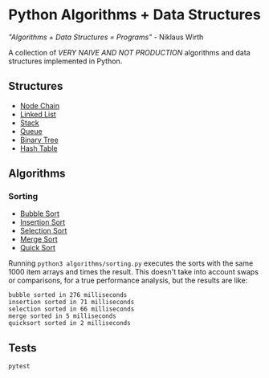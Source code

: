# Python Algorithms + Data Structures

_"Algorithms + Data Structures = Programs"_ - Niklaus Wirth

A collection of _VERY NAIVE AND NOT PRODUCTION_ algorithms and data structures
implemented in Python.

## Structures

- [Node Chain](structures/node_chain.py)
- [Linked List](structures/linked_list.py)
- [Stack](structures/stack,py)
- [Queue](structures/queue.py)
- [Binary Tree](structures/binary_tree.py)
- [Hash Table](structures/hash_table.py)

## Algorithms

### Sorting
- [Bubble Sort](algorithms/sorting.py)
- [Insertion Sort](algorithms/sorting.py)
- [Selection Sort](algorithms/sorting.py)
- [Merge Sort](algorithms/sorting.py)
- [Quick Sort](algorithms/sorting.py)

Running `python3 algorithms/sorting.py` executes the sorts with the same 1000
item arrays and times the result. This doesn't take into account swaps or
comparisons, for a true performance analysis, but the results are like:
```
bubble sorted in 276 milliseconds
insertion sorted in 71 milliseconds
selection sorted in 66 milliseconds
merge sorted in 5 milliseconds
quicksort sorted in 2 milliseconds
```

## Tests
```
pytest
```
